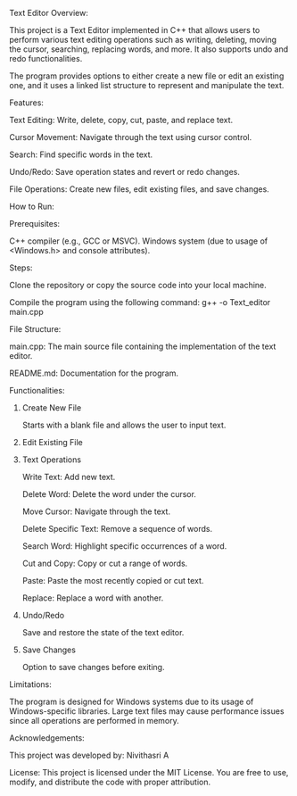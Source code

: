 Text Editor
Overview:

This project is a Text Editor implemented in C++ that allows users to perform various text editing operations such as writing, deleting, moving the cursor, searching, replacing words, and more. It also supports undo and redo functionalities.

The program provides options to either create a new file or edit an existing one, and it uses a linked list structure to represent and manipulate the text.

Features:

Text Editing: Write, delete, copy, cut, paste, and replace text.

Cursor Movement: Navigate through the text using cursor control.

Search: Find specific words in the text.

Undo/Redo: Save operation states and revert or redo changes.

File Operations: Create new files, edit existing files, and save changes.

How to Run:

Prerequisites:

C++ compiler (e.g., GCC or MSVC).
Windows system (due to usage of <Windows.h> and console attributes).

Steps:

Clone the repository or copy the source code into your local machine.

Compile the program using the following command:
g++ -o Text_editor main.cpp

File Structure:

main.cpp: The main source file containing the implementation of the text editor.

README.md: Documentation for the program.

Functionalities:

1. Create New File
   
    Starts with a blank file and allows the user to input text.

2. Edit Existing File
   
3. Text Operations
   
    Write Text: Add new text.
   
    Delete Word: Delete the word under the cursor.
   
    Move Cursor: Navigate through the text.

    Delete Specific Text: Remove a sequence of words.

    Search Word: Highlight specific occurrences of a word.

    Cut and Copy: Copy or cut a range of words.

    Paste: Paste the most recently copied or cut text.

    Replace: Replace a word with another.
  
4. Undo/Redo
   
    Save and restore the state of the text editor.

5. Save Changes
   
    Option to save changes before exiting.

Limitations:

The program is designed for Windows systems due to its usage of Windows-specific libraries.
Large text files may cause performance issues since all operations are performed in memory.

Acknowledgements:

This project was developed by:
Nivithasri A

License:
This project is licensed under the MIT License. You are free to use, modify, and distribute the code with proper attribution.
